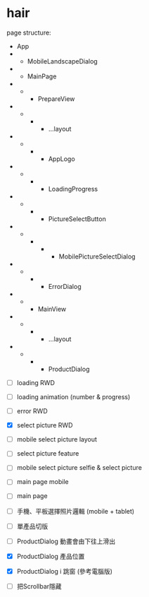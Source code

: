 # hair

page structure:

- App
- - MobileLandscapeDialog
- - MainPage
- - - PrepareView
- - - - ...layout
- - - - AppLogo
- - - - LoadingProgress
- - - - PictureSelectButton
- - - - - MobilePictureSelectDialog
- - - - ErrorDialog
- - - MainView
- - - - ...layout
- - - - ProductDialog

- [ ] loading RWD
- [ ] loading animation (number & progress)
- [ ] error RWD
- [x] select picture RWD
- [ ] mobile select picture layout
- [ ] select picture feature
- [ ] mobile select picture selfie & select picture
- [ ] main page mobile
- [ ] main page

- [ ] 手機、平板選擇照片邏輯 (mobile + tablet)
- [ ] 單產品切版
- [ ] ProductDialog 動畫會由下往上滑出
- [x] ProductDialog 產品位置
- [x] ProductDialog i 跳窗 (參考電腦版)
- [ ] 把Scrollbar隱藏
